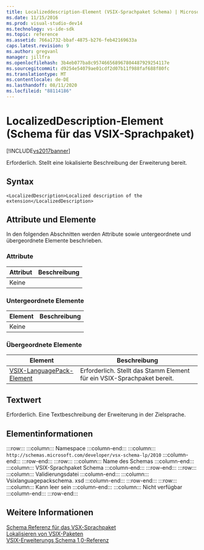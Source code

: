 ```yaml
---
title: Localizeddescription-Element (VSIX-Sprachpaket Schema) | Microsoft-Dokumentation
ms.date: 11/15/2016
ms.prod: visual-studio-dev14
ms.technology: vs-ide-sdk
ms.topic: reference
ms.assetid: 766a1732-bbaf-4875-b276-feb42169633a
caps.latest.revision: 9
ms.author: gregvanl
manager: jillfra
ms.openlocfilehash: 3b4eb077ba8c957466568967804487929254117e
ms.sourcegitcommit: d9254e54079ae01cdf2d07b11f988faf688f80fc
ms.translationtype: MT
ms.contentlocale: de-DE
ms.lasthandoff: 08/11/2020
ms.locfileid: "88114186"
---
```

# <a name="localizeddescription-element-vsix-language-pack-schema"></a>LocalizedDescription-Element (Schema für das VSIX-Sprachpaket)
[!INCLUDE[vs2017banner](../includes/vs2017banner.md)]

Erforderlich. Stellt eine lokalisierte Beschreibung der Erweiterung bereit.  
  
## <a name="syntax"></a>Syntax  
  
```  
<LocalizedDescription>Localized description of the extension</LocalizedDescription>  
```  
  
## <a name="attributes-and-elements"></a>Attribute und Elemente  
 In den folgenden Abschnitten werden Attribute sowie untergeordnete und übergeordnete Elemente beschrieben.  
  
### <a name="attributes"></a>Attribute  
  
|Attribut|Beschreibung|  
|---------------|-----------------|  
|Keine||  
  
### <a name="child-elements"></a>Untergeordnete Elemente  
  
|Element|Beschreibung|  
|-------------|-----------------|  
|Keine||  
  
### <a name="parent-elements"></a>Übergeordnete Elemente  
  
|Element|Beschreibung|  
|-------------|-----------------|  
|[VSIX-LanguagePack-Element](../extensibility/vsixlanguagepack-element-vsix-language-pack-schema.md)|Erforderlich. Stellt das Stamm Element für ein VSIX-Sprachpaket bereit.|  
  
## <a name="text-value"></a>Textwert  
 Erforderlich. Eine Textbeschreibung der Erweiterung in der Zielsprache.  
  
## <a name="element-information"></a>Elementinformationen  

:::row:::
    :::column:::
        Namespace
    :::column-end:::
    :::column:::
        `http://schemas.microsoft.com/developer/vsx-schema-lp/2010`
    :::column-end:::
:::row-end:::
:::row:::
    :::column:::
        Name des Schemas
    :::column-end:::
    :::column:::
        VSIX-Sprachpaket Schema
    :::column-end:::
:::row-end:::
:::row:::
    :::column:::
        Validierungsdatei
    :::column-end:::
    :::column:::
        Vsixlanguagepackschema. xsd
    :::column-end:::
:::row-end:::
:::row:::
    :::column:::
        Kann leer sein
    :::column-end:::
    :::column:::
        Nicht verfügbar
    :::column-end:::
:::row-end:::
  
## <a name="see-also"></a>Weitere Informationen  
 [Schema Referenz für das VSX-Sprachpaket](../extensibility/vsx-language-pack-schema-reference.md)   
 [Lokalisieren von VSIX-Paketen](../extensibility/localizing-vsix-packages.md)   
 [VSIX-Erweiterungs Schema 1,0-Referenz](/previous-versions/dd393700(v=vs.110))
